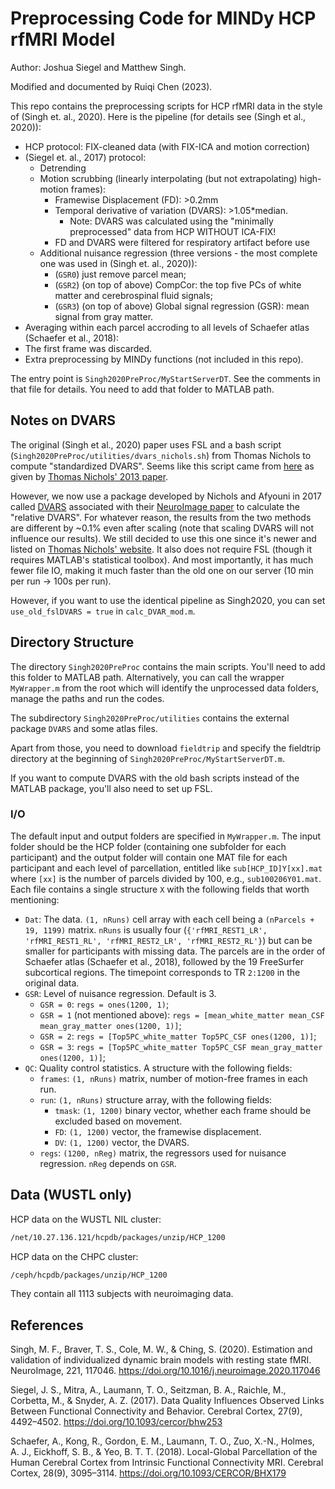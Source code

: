 # Preprocessing Code for MINDy HCP rfMRI Model

Author: Joshua Siegel and Matthew Singh.

Modified and documented by Ruiqi Chen (2023).

This repo contains the preprocessing scripts for HCP rfMRI data in the style of (Singh et. al., 2020). Here is the pipeline (for details see (Singh et al., 2020)):

- HCP protocol: FIX-cleaned data (with FIX-ICA and motion correction)
- (Siegel et. al., 2017) protocol:
    - Detrending
    - Motion scrubbing (linearly interpolating (but not extrapolating) high-motion frames):
        - Framewise Displacement (FD): >0.2mm
        - Temporal derivative of variation (DVARS): >1.05*median.
            - Note: DVARS was calculated using the "minimally preprocessed" data from HCP WITHOUT ICA-FIX!
        - FD and DVARS were filtered for respiratory artifact before use
    - Additional nuisance regression (three versions - the most complete one was used in (Singh et. al., 2020)):
        - (`GSR0`) just remove parcel mean;
        - (`GSR2`) (on top of above) CompCor: the top five PCs of white matter and cerebrospinal fluid signals;
        - (`GSR3`) (on top of above) Global signal regression (GSR): mean signal from gray matter.
- Averaging within each parcel accroding to all levels of Schaefer atlas (Schaefer et al., 2018):
- The first frame was discarded.
- Extra preprocessing by MINDy functions (not included in this repo).

The entry point is `Singh2020PreProc/MyStartServerDT`. See the comments in that file for details. You need to add that folder to MATLAB path.

## Notes on DVARS

The original (Singh et al., 2020) paper uses FSL and a bash script (`Singh2020PreProc/utilities/dvars_nichols.sh`) from Thomas Nichols to compute "standardized DVARS". Seems like this script came from [here](https://warwick.ac.uk/fac/sci/statistics/staff/academic-research/nichols/scripts/fsl/dvars.sh) as given by [Thomas Nichols' 2013 paper](https://arxiv.org/abs/1704.01469).

However, we now use a package developed by Nichols and Afyouni in 2017 called [DVARS](https://github.com/asoroosh/DVARS) associated with their [NeuroImage paper](https://doi.org/10.1016/j.neuroimage.2017.12.098) to calculate the "relative DVARS". For whatever reason, the results from the two methods are different by ~0.1% even after scaling (note that scaling DVARS will not influence our results). We still decided to use this one since it's newer and listed on [Thomas Nichols' website](http://www.nisox.org/Software/DSE/). It also does not require FSL (though it requires MATLAB's statistical toolbox). And most importantly, it has much fewer file IO, making it much faster than the old one on our server (10 min per run -> 100s per run).

However, if you want to use the identical pipeline as Singh2020, you can set `use_old_fslDVARS = true` in `calc_DVAR_mod.m`.

## Directory Structure

The directory `Singh2020PreProc` contains the main scripts. You'll need to add this folder to MATLAB path. Alternatively, you can call the wrapper `MyWrapper.m` from the root which will identify the unprocessed data folders, manage the paths and run the codes.

The subdirectory `Singh2020PreProc/utilities` contains the external package `DVARS` and some atlas files.

Apart from those, you need to download `fieldtrip` and specify the fieldtrip directory at the beginning of `Singh2020PreProc/MyStartServerDT.m`.

If you want to compute DVARS with the old bash scripts instead of the MATLAB package, you'll also need to set up FSL.

### I/O

The default input and output folders are specified in `MyWrapper.m`. The input folder should be the HCP folder (containing one subfolder for each participant) and the output folder will contain one MAT file for each participant and each level of parcellation, entitled like `sub[HCP_ID]Y[xx].mat` where `[xx]` is the number of parcels divided by 100, e.g., `sub100206Y01.mat`. Each file contains a single structure `X` with the following fields that worth mentioning:

- `Dat`: The data. `(1, nRuns)` cell array with each cell being a `(nParcels + 19, 1199)` matrix. `nRuns` is usually four (`{'rfMRI_REST1_LR', 'rfMRI_REST1_RL', 'rfMRI_REST2_LR', 'rfMRI_REST2_RL'}`) but can be smaller for participants with missing data. The parcels are in the order of Schaefer atlas (Schaefer et al., 2018), followed by the 19 FreeSurfer subcortical regions. The timepoint corresponds to TR `2:1200` in the original data.
- `GSR`: Level of nuisance regression. Default is 3.
    - `GSR = 0`: `regs = ones(1200, 1)`;
    - `GSR = 1` (not mentioned above): `regs = [mean_white_matter mean_CSF mean_gray_matter ones(1200, 1)]`;
    - `GSR = 2`: `regs = [Top5PC_white_matter Top5PC_CSF ones(1200, 1)]`;
    - `GSR = 3`: `regs = [Top5PC_white_matter Top5PC_CSF mean_gray_matter ones(1200, 1)]`;
- `QC`: Quality control statistics. A structure with the following fields:
    - `frames`: `(1, nRuns)` matrix, number of motion-free frames in each run.
    - `run`: `(1, nRuns)` structure array, with the following fields:
        - `tmask`: `(1, 1200)` binary vector, whether each frame should be excluded based on movement.
        - `FD`: `(1, 1200)` vector, the framewise displacement.
        - `DV`: `(1, 1200)` vector, the DVARS.
    - `regs`: `(1200, nReg)` matrix, the regressors used for nuisance regression. `nReg` depends on `GSR`.

## Data (WUSTL only)

HCP data on the WUSTL NIL cluster:

```bash
/net/10.27.136.121/hcpdb/packages/unzip/HCP_1200
```

HCP data on the CHPC cluster:

```bash
/ceph/hcpdb/packages/unzip/HCP_1200
```

They contain all 1113 subjects with neuroimaging data.

## References

Singh, M. F., Braver, T. S., Cole, M. W., & Ching, S. (2020). Estimation and validation of individualized dynamic brain models with resting state fMRI. NeuroImage, 221, 117046. https://doi.org/10.1016/j.neuroimage.2020.117046

Siegel, J. S., Mitra, A., Laumann, T. O., Seitzman, B. A., Raichle, M., Corbetta, M., & Snyder, A. Z. (2017). Data Quality Influences Observed Links Between Functional Connectivity and Behavior. Cerebral Cortex, 27(9), 4492–4502. https://doi.org/10.1093/cercor/bhw253

Schaefer, A., Kong, R., Gordon, E. M., Laumann, T. O., Zuo, X.-N., Holmes, A. J., Eickhoff, S. B., & Yeo, B. T. T. (2018). Local-Global Parcellation of the Human Cerebral Cortex from Intrinsic Functional Connectivity MRI. Cerebral Cortex, 28(9), 3095–3114. https://doi.org/10.1093/CERCOR/BHX179
